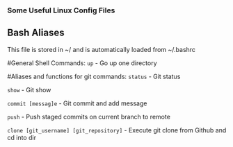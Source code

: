 ### Some Useful Linux Config Files ###

## Bash Aliases ##
This file is stored in ~/ and is automatically loaded from ~/.bashrc

#General Shell Commands:
`up` - Go up one directory

#Aliases and functions for git commands:
`status` - Git status

`show` - Git show

`commit [messag]e` - Git commit and add message

`push` - Push staged commits on current branch to remote

`clone [git_username] [git_repository]` - Execute git clone from Github and cd into dir
